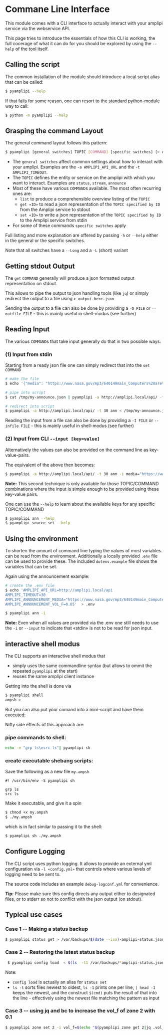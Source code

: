 # Commane Line Interface

This module comes with a CLI interface to actually interact with your amplipi service via the webservice API.

This page tries to introduce the essentials of how this CLI is working, the full cocerage of what it can do for you should be explored by using the `--help` of the tool itself.

## Calling the script

The common installation of the module should introduce a local script alias that can be called:

```sh
$ pyamplipi --help
```

If that fails for some reason, one can resort to the standard python-module way to call:

```sh
$ python -m pyamplipi --help
```

## Grasping the command Layout 

The general command layout follows this pattern:

```sh
$ pyamplipi [general switches] TOPIC [COMMAND] [specific switches] [> output.json] [< input.json] 
```

* The `general switches` affect common settings about how to interact with your amplipi. Examples are the `-a AMPLIPI_API_URL` and the `-t AMPLIPI_TIMEOUT`.
* The `TOPIC` defines the entity or service on the amplipi with which you want to interact. Examples are `status`, `stream`, `announce`
* Most of these have various `COMMAND`s available. The most often recurring ones are:
    * `list` to produce a comprehensible overview listing of the `TOPIC`
    * `get «ID»` to read a json representation of the `TOPIC specified by ID` from the Amplipi service to stdout
    * `set «ID»` to write a json representation of the `TOPIC specified by ID` to the Amplipi service from stdin
* For some of these commands `specific switches` apply

Full listing and more explanation are offered by passing `-h` or `--help` either in the general or the specific switches.

Note that all switches have a `--Long` and a `-L` (short) variant

## Getting stdout Output

The `get` `COMMAND` generally will produce a json formatted output representation on stdout.

This allows to pipe the output to json handling tools (like `jq`) or simply redirect the output to a file using `> output-here.json`

Sending the output to a file can also be done by providing a `-O FILE` or `--outfile FILE` - this is mainly useful in shell-modus (see further)


## Reading Input 

The various `COMMAND`s that take input generally do that in two possible ways:


### (1) Input from stdin

Starting from a ready json file one can simply redirect that into the `set` `COMMAND`

```sh
# make the file
$ echo '{"media": "https://www.nasa.gov/mp3/640149main_Computers%20are%20in%20Control.mp3", "vol_f": 0.65, "source_id": 3}' > /tmp/my-announce.json

# pipe into script
$ cat /tmp/my-announce.json | pyamplipi -a http://amplipi.local/api/ -t 30 ann

# redirect into script
$ pyamplipi -a http://amplipi.local/api/ -t 30 ann < /tmp/my-announce.json
```

Reading the input from a file can also be done by providing a `-I FILE` or `--infile FILE` - this is mainly useful in shell-modus (see further)

### (2) Input from CLI `--input [key=value]`

Alternatively the values can also be provided on the command line as key-value-pairs.

The equivalent of the above then becomes:

```sh
$ pyamplipi -a http://amplipi.local/api/ -t 30 ann -i media="https://www.nasa.gov/mp3/640149main_Computers%20are%20in%20Control.mp3" vol_f=0.65 source_id=3
```

**Note:** This second technique is only available for those TOPIC/COMMAND combinations where the input is simple enough to be provided using these key-value pairs.

One can use the `--help` to learn about the available keys for any specific TOPIC/COMMAND


```sh
$ pyamplipi ann --help
$ pyamplipi source set --help
```

## Using the environment

To shorten the amount of command line typing the values of most variables can be read from the environment.  Additionally a locally provided `.env` file can be used to provide these.  The included `dotenv.example` file shows the variables that can be set.

Again using the announcement example:

```sh
# create the .env file
$ echo 'AMPLIPI_API_URL=http://amplipi.local/api
AMPLIPI_TIMEOUT=30
AMPLIPI_ANNOUNCEMENT_MEDIA="https://www.nasa.gov/mp3/640149main_Computers%20are%20in%20Control.mp3"
AMPLIPI_ANNOUNCEMENT_VOL_F=0.65'  > .env

$ pyamplipi ann -i 
```

**Note:** Even when all values are provided via the .env one still needs to use the `-i` or `--input` to indicate that «stdin» is not to be read for json input.


## interactive shell modus

The CLI supports an interactive shell modus that
* simply uses the same commandline syntax (but allows to ommit the repeated `pyamplipi` at the start)
* reuses the same amplipi client instance

Getting into the shell is done via
```sh
$ pyamplipi shell
ampsh > 
```

But you can also put your comand into a mini-script and have them executed:

Nifty side effects of this approach are:

### pipe commands to shell:

```sh 
echo -e "grp ls\nsrc ls"| pyamplipi sh
```

### create executable shebang scripts:

Save the following as a new file `my.ampsh`
```
#! /usr/bin/env -S pyamplipi sh

grp ls
src ls
```

Make it executable, and give it a spin
```sh
$ chmod +x my.ampsh
$ ./my.ampsh
```

which is in fact similar to passing it to the shell:
```sh 
$ pyamplipi sh ./my.ampsh
```

## Configure Logging

The CLI script uses python logging. It allows to provide an external yml configuration via `-l «config.yml»` that controls where various levels of logging need to be sent to.

The source code includes an example `debug-logconf.yml` for convenience.

**Tip:** Please make sure this config directs any output either to designated files, or to stderr so not to conflict with the json output (on stdout).

## Typical use cases

### Case 1 -- Making a status backup

```sh
$ pyamplipi status get > /var/backups/$(date --iso)-amplipi-status.json
```

### Case 2 -- Restoring  the latest status backup

```sh
 $ pyamplipi config load  < $(ls  -t1 /var/backups/*amplipi-status.json | head -1)  
```

Note:
* `config load` is actually an alias for `status set`
* `ls -t` sorts files newest to oldest, `ls -1` prints one per line, `| head -1` keeps the newest, and the construct `$(cmd)` puts the result of that into the line - effectively using the newest file matching the pattern as input

### Case 3 -- using jq and bc to increase the vol_f of zone 2 with 0.1

```sh 
$ pyamplipi zone set 2 -i vol_f=$(echo "$(pyamplipi zone get 2|jq .vol_f)+0.1" | bc)
```